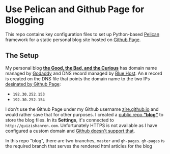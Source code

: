 # Use Pelican and Github Page for Blogging

This repo contains key configuration files to set up Python-based [Pelican](http://docs.getpelican.com/en/stable/) framework for a static personal blog site hosted on [Github Page](https://pages.github.com).

## The Setup

My personal blog **[the Good, the Bad, and the Curious](https://guizishanren.com)** has domain name managed by [Godaddy](https://godaddy.com) and DNS record managed by [Blue Host](https://bluehost.com). An **`A`** record is created on the DNS file that points the domain name to the two IPs [desinated by Github Page](https://help.github.com/articles/setting-up-an-apex-domain/):

- `192.30.252.153`
- `192.30.252.154`

I don't use the Github Page under my Github username [zire.github.io](https://github.com/zire/zire.github.io) and would rather save that for other purposes. I created a [public repo **"blog"**](https://github.com/zire/blog)  to store the blog files. In its **Settings**, it's connected to `http://guizishanren.com`. Unfortunately HTTPS is not available as I have configured a custom domain and [Github doesn't support that](https://help.github.com/articles/securing-your-github-pages-site-with-https).

In this repo "blog", there are two branches, `master` and `gh-pages`. `gh-pages` is the required branch that serves the rendered html articles for the blog

